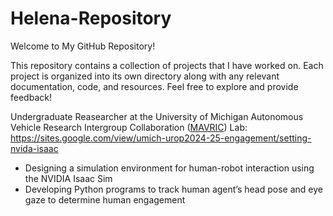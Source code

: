 # Helena-Repository
Welcome to My GitHub Repository!

This repository contains a collection of projects that I have worked on. Each project is organized into its own directory along with any relevant documentation, code, and resources. Feel free to explore and provide feedback!


Undergraduate Reasearcher at the University of Michigan Autonomous Vehicle Research Intergroup Collaboration ([MAVRIC]([url](https://mavric.si.umich.edu/home))) Lab:
https://sites.google.com/view/umich-urop2024-25-engagement/setting-nvida-isaac
- Designing a simulation environment for human-robot interaction using the NVIDIA Isaac Sim
- Developing Python programs to track human agent’s head pose and eye gaze to determine human engagement


